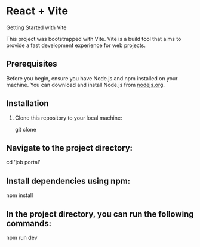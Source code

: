# React + Vite

 Getting Started with Vite

This project was bootstrapped with Vite. Vite is a build tool that aims to provide a fast development experience for web projects.

## Prerequisites

Before you begin, ensure you have Node.js and npm installed on your machine. You can download and install Node.js from [nodejs.org](https://nodejs.org/).

## Installation

1. Clone this repository to your local machine:

   git clone <repository-url>

## Navigate to the project directory:   
  
cd 'job portal' 

## Install dependencies using npm:
   
npm install 

## In the project directory, you can run the following commands:
 
npm run dev
